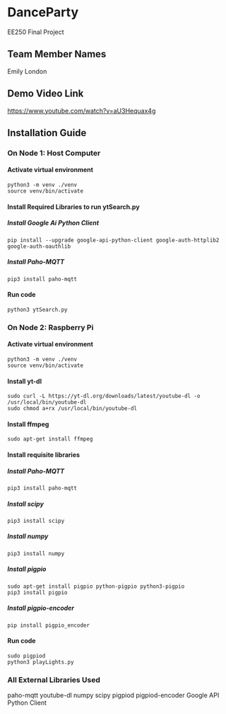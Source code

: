 # DanceParty
EE250 Final Project 

## Team Member Names 
Emily London

## Demo Video Link
https://www.youtube.com/watch?v=aU3Hequax4g

## Installation Guide 

### On Node 1: Host Computer 

#### Activate virtual environment
``` 
python3 -m venv ./venv
source venv/bin/activate
```
#### Install Required Libraries to run ytSearch.py
##### Install Google Ai Python Client 
```
pip install --upgrade google-api-python-client google-auth-httplib2 google-auth-oauthlib
```
##### Install Paho-MQTT 
```
pip3 install paho-mqtt
```
#### Run code 
```
python3 ytSearch.py
```

### On Node 2: Raspberry Pi
#### Activate virtual environment 
``` 
python3 -m venv ./venv
source venv/bin/activate
```
#### Install yt-dl 
```
sudo curl -L https://yt-dl.org/downloads/latest/youtube-dl -o /usr/local/bin/youtube-dl
sudo chmod a+rx /usr/local/bin/youtube-dl
```
#### Install ffmpeg 
```
sudo apt-get install ffmpeg
```
#### Install requisite libraries
##### Install Paho-MQTT
```
pip3 install paho-mqtt
```
##### Install scipy 
```
pip3 install scipy
```
##### Install numpy
```
pip3 install numpy
```
##### Install pigpio
```
sudo apt-get install pigpio python-pigpio python3-pigpio
pip3 install pigpio
```
##### Install pigpio-encoder
```
pip install pigpio_encoder
```
#### Run code 
```
sudo pigpiod
python3 playLights.py
```

### All External Libraries Used 
paho-mqtt
youtube-dl 
numpy
scipy
pigpiod
pigpiod-encoder
Google API Python Client 
